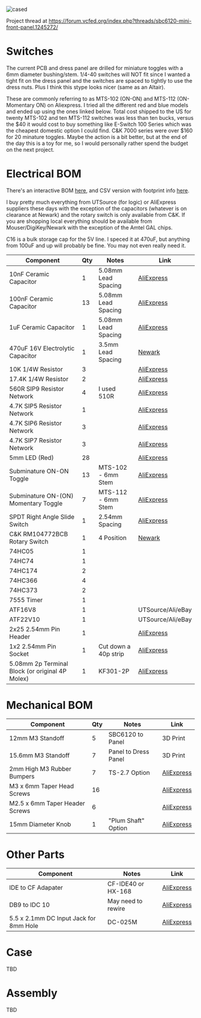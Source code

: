![cased](docs/sbc6120-mini-front-panel-cased.jpg)

Project thread at https://forum.vcfed.org/index.php?threads/sbc6120-mini-front-panel.1245272/

# Switches

The current PCB and dress panel are drilled for miniature toggles with a 6mm diameter bushing/stem.  1/4-40 switches will NOT fit since I wanted a tight fit on the dress panel and the switches are spaced to tightly to use the dress nuts.  Plus I think this stype looks nicer (same as an Altair).

These are commonly referring to as MTS-102 (ON-ON) and MTS-112 (ON-Momentary ON) on Aliexpress.  I tried all the different red and blue models and ended up using the ones linked below.  Total cost shipped to the US for twenty MTS-102 and ten MTS-112 switches was less than ten bucks, versus the $40 it would cost to buy something like E-Switch 100 Series which was the cheapest domestic option I could find.  C&K 7000 series were over $160 for 20 minature toggles.  Maybe the action is a bit better, but at the end of the day this is a toy for me, so I would personally rather spend the budget on the next project.

# Electrical BOM

There's an interactive BOM [here](https://djtersteegc.github.io/sbc6120-mini-front-panel/ibom.html), and CSV version with footprint info [here](https://djtersteegc.github.io/sbc6120-mini-front-panel/bom.html).

I  buy pretty much everything from UTSource (for logic) or AliExpress suppliers these days with the exception of the capacitors (whatever is on clearance at Newark) and the rotary switch is only available from C&K.  If you are shopping local everything should be available from Mouser/DigiKey/Newark with the exception of the Amtel GAL chips.

C16 is a bulk storage cap for the 5V line.  I speced it at 470uF, but anything from 100uF and up will probably be fine.  You may not even really need it.

| Component                                       | Qty  | Notes                | Link                                                         |
| ----------------------------------------------- | ---- | -------------------- | ------------------------------------------------------------ |
| 10nF Ceramic Capacitor                          | 1    | 5.08mm Lead Spacing  | [AliExpress](https://www.aliexpress.us/item/2251832786944590.html) |
| 100nF Ceramic Capacitor                         | 13   | 5.08mm Lead Spacing  | [AliExpress](https://www.aliexpress.us/item/2251832786944590.html) |
| 1uF Ceramic Capacitor                           | 1    | 5.08mm Lead Spacing  | [AliExpress](https://www.aliexpress.us/item/2251832786944590.html) |
| 470uF 16V Electrolytic Capacitor                | 1    | 3.5mm Lead Spacing   | [Newark](https://www.newark.com/multicomp-pro/mcmr16v477m8x9/cap-470uf-16v-alu-elec-radial/dp/39T1477) |
| 10K 1/4W Resistor                               | 3    |                      | [AliExpress](https://www.aliexpress.us/item/2251832766343175.html) |
| 17.4K 1/4W Resistor                             | 2    |                      | [AliExpress](https://www.aliexpress.us/item/2251832766343175.html) |
| 560R SIP9 Resistor Network                      | 4    | I used 510R          | [AliExpress](https://www.aliexpress.us/item/3256801607747550.html) |
| 4.7K SIP5 Resistor Network                      | 1    |                      | [AliExpress](https://www.aliexpress.us/item/2251832653789055.html) |
| 4.7K SIP6 Resistor Network                      | 3    |                      | [AliExpress](https://www.aliexpress.us/item/2251832653789055.html) |
| 4.7K SIP7 Resistor Network                      | 3    |                      | [AliExpress](https://www.aliexpress.us/item/2251832653789055.html) |
| 5mm LED (Red)                                   | 28   |                      | [AliExpress](https://www.aliexpress.us/item/2255800226642152.html) |
| Subminature ON-ON Toggle                        | 13   | MTS-102 - 6mm Stem   | [AliExpress](https://www.aliexpress.us/item/3256805560180852.html) |
| Subminature ON-(ON) Momentary Toggle            | 7    | MTS-112 - 6mm Stem   | [AliExpress](https://www.aliexpress.us/item/3256802276750993.html) |
| SPDT Right Angle Slide Switch                   | 1    | 2.54mm Spacing       | [AliExpress](https://www.aliexpress.us/item/2251832665517359.html) |
| C&K RM104772BCB Rotary Switch                   | 1    | 4 Position           | [Newark](https://www.newark.com/c-k-components/rm104772bcb/rotary-switch-1p-0-5a-24v-45deg/dp/69AH1990) |
| 74HC05                                          | 1    |                      |                                                              |
| 74HC74                                          | 1    |                      |                                                              |
| 74HC174                                         | 2    |                      |                                                              |
| 74HC366                                         | 4    |                      |                                                              |
| 74HC373                                         | 2    |                      |                                                              |
| 7555 Timer                                      | 1    |                      |                                                              |
| ATF16V8                                         | 1    |                      | UTSource/Ali/eBay                                            |
| ATF22V10                                        | 1    |                      | UTSource/Ali/eBay                                            |
| 2x25 2.54mm Pin Header                          | 1    |                      | [AliExpress](https://www.aliexpress.us/item/2251832485909733.html) |
| 1x2 2.54mm Pin Socket                           | 1    | Cut down a 40p strip | [AliExpress](https://www.aliexpress.us/item/2251832484668248.html) |
| 5.08mm 2p Terminal Block (or original 4P Molex) | 1    | KF301-2P             | [AliExpress](https://www.aliexpress.us/item/2251832480927324.html) |

# Mechanical BOM

| Component                      | Qty  | Notes                | Link                                                         |
| ------------------------------ | ---- | -------------------- | ------------------------------------------------------------ |
| 12mm M3 Standoff               | 5    | SBC6120 to Panel     | 3D Print                                                     |
| 15.6mm M3 Standoff             | 7    | Panel to Dress Panel | 3D Print                                                     |
| 2mm High M3 Rubber Bumpers     | 7    | TS-2.7 Option        | [AliExpress](https://www.aliexpress.us/item/3256805089368820.html) |
| M3 x 6mm Taper Head Screws     | 16   |                      | [AliExpress](https://www.aliexpress.us/item/3256801858523146.html) |
| M2.5 x 6mm Taper Header Screws | 6    |                      | [AliExpress](https://www.aliexpress.us/item/3256801858523146.html) |
| 15mm Diameter Knob             | 1    | "Plum Shaft" Option  | [AliExpress](https://www.aliexpress.us/item/2251832788673272.html) |

# Other Parts

| Component                              | Notes              | Link                                                         |
| -------------------------------------- | ------------------ | ------------------------------------------------------------ |
| IDE to CF Adapater                     | CF-IDE40 or HX-168 | [AliExpress](https://www.aliexpress.us/item/3256804514420229.html) |
| DB9 to IDC 10                          | May need to rewire | [AliExpress](https://www.aliexpress.us/item/3256803077047244.html) |
| 5.5 x 2.1mm DC Input Jack for 8mm Hole | DC-025M            | [AliExpress](https://www.aliexpress.us/item/2255801022148508.html) |

# Case

TBD

# Assembly

TBD